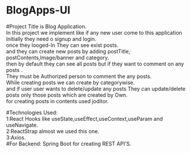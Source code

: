 # BlogApps-UI

#Project Title is Blog Application.<br>
In this project we implement like if any new user come to this application <br>
Initially they need o signup and login.<br>
once they looged-In They can see exist posts.<br>
and they can create new posts by adding postTitle, postContents,Image/banner and category.<br>
then by default they can see all posts but if they want to comment on any posts .<br>
They must be Authorized person to comment the any posts.<br>
While creating posts we can create by categorywise.<br>
and if user user wants to delete/update any posts They can update/delete posts only those posts which are created by Own.<br>
for creating posts in contents  used joditor.<br>

#Technologies Used:<br>
1:React Hooks like useState,useEffect,useContext,useParam and useNavigate.<br>
2:ReactStrap almost we used this one. <br>
3:Axios.
<br>
#For Backend: 
Spring Boot for creating REST API'S.
